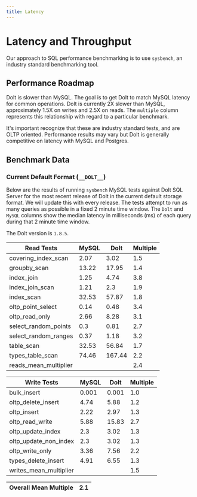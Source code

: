 ```yaml
---
title: Latency
---
```


# Latency and Throughput

Our approach to SQL performance benchmarking is to use `sysbench`, an
industry standard benchmarking tool.

## Performance Roadmap

Dolt is slower than MySQL. The goal is to get Dolt to match 
MySQL latency for common operations. Dolt is currently 2X slower 
than MySQL, approximately 1.5X on writes and 2.5X on reads. The 
`multiple` column represents this relationship with regard to a 
particular benchmark.

It's important recognize that these are industry standard tests, and
are OLTP oriented. Performance results may vary but Dolt is 
generally competitive on latency with MySQL and Postgres.

## Benchmark Data

### Current Default Format (`__DOLT__`)

Below are the results of running `sysbench` MySQL tests against Dolt
SQL Server for the most recent release of Dolt in the current default 
storage format. We will update this with every release. The tests 
attempt to run as many queries as possible in a fixed 2 minute time 
window. The `Dolt` and `MySQL` columns show the median latency in 
milliseconds (ms) of each query during that 2 minute time window.

The Dolt version is `1.8.5`.

<!-- START___DOLT___LATENCY_RESULTS_TABLE -->
|       Read Tests        | MySQL |  Dolt  | Multiple |
|-------------------------|-------|--------|----------|
| covering\_index\_scan   |  2.07 |   3.02 |      1.5 |
| groupby\_scan           | 13.22 |  17.95 |      1.4 |
| index\_join             |  1.25 |   4.74 |      3.8 |
| index\_join\_scan       |  1.21 |    2.3 |      1.9 |
| index\_scan             | 32.53 |  57.87 |      1.8 |
| oltp\_point\_select     |  0.14 |   0.48 |      3.4 |
| oltp\_read\_only        |  2.66 |   8.28 |      3.1 |
| select\_random\_points  |   0.3 |   0.81 |      2.7 |
| select\_random\_ranges  |  0.37 |   1.18 |      3.2 |
| table\_scan             | 32.53 |  56.84 |      1.7 |
| types\_table\_scan      | 74.46 | 167.44 |      2.2 |
| reads\_mean\_multiplier |       |        |      2.4 |

|       Write Tests        | MySQL | Dolt  | Multiple |
|--------------------------|-------|-------|----------|
| bulk\_insert             | 0.001 | 0.001 |      1.0 |
| oltp\_delete\_insert     |  4.74 |  5.88 |      1.2 |
| oltp\_insert             |  2.22 |  2.97 |      1.3 |
| oltp\_read\_write        |  5.88 | 15.83 |      2.7 |
| oltp\_update\_index      |   2.3 |  3.02 |      1.3 |
| oltp\_update\_non\_index |   2.3 |  3.02 |      1.3 |
| oltp\_write\_only        |  3.36 |  7.56 |      2.2 |
| types\_delete\_insert    |  4.91 |  6.55 |      1.3 |
| writes\_mean\_multiplier |       |       |      1.5 |

| Overall Mean Multiple | 2.1 |
|-----------------------|-----|
<!-- END___DOLT___LATENCY_RESULTS_TABLE -->
<br/>
